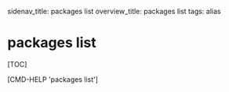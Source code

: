 sidenav_title: packages list
overview_title: packages list
tags: alias

# packages list

[TOC]

[CMD-HELP 'packages list']

